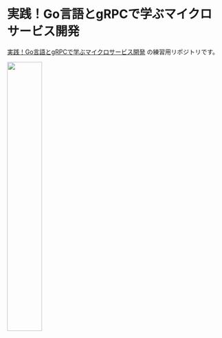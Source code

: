# 実践！Go言語とgRPCで学ぶマイクロサービス開発

[実践！Go言語とgRPCで学ぶマイクロサービス開発](https://www.it-book.co.jp/books/148.html) の練習用リポジトリです。

<img src="https://m.media-amazon.com/images/I/418xLMn3XGL._SY445_SX342_PQ29_.jpg" width="40%">
